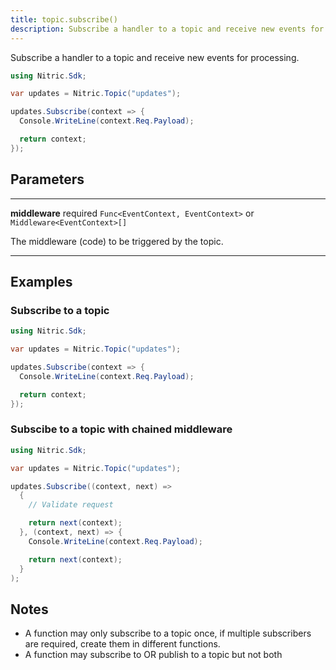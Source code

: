 ```yaml
---
title: topic.subscribe()
description: Subscribe a handler to a topic and receive new events for processing.
---
```


Subscribe a handler to a topic and receive new events for processing.

```C#
using Nitric.Sdk;

var updates = Nitric.Topic("updates");

updates.Subscribe(context => {
  Console.WriteLine(context.Req.Payload);

  return context;
});
```

## Parameters

---

**middleware** required `Func<EventContext, EventContext>` or `Middleware<EventContext>[]`

The middleware (code) to be triggered by the topic.

---

## Examples

### Subscribe to a topic

```C#
using Nitric.Sdk;

var updates = Nitric.Topic("updates");

updates.Subscribe(context => {
  Console.WriteLine(context.Req.Payload);

  return context;
});
```

### Subscibe to a topic with chained middleware

```C#
using Nitric.Sdk;

var updates = Nitric.Topic("updates");

updates.Subscribe((context, next) => 
  {
    // Validate request

    return next(context);
  }, (context, next) => {
    Console.WriteLine(context.Req.Payload);

    return next(context);
  }
);
```

## Notes

- A function may only subscribe to a topic once, if multiple subscribers are required, create them in different functions.
- A function may subscribe to OR publish to a topic but not both
